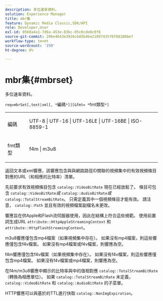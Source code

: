 ```yaml
---
description: 多位速率資料。
solution: Experience Manager
title: mbr集
feature: Dynamic Media Classic,SDK/API
role: Developer,User
exl-id: 0568a4a1-7d6a-453e-83bc-05c0cde0c0f8
source-git-commit: 206e4643e3926cb85b4be2189743578f88180be7
workflow-type: tm+mt
source-wordcount: '259'
ht-degree: 0%

---
```


# mbr集{#mbrset}

多位速率資料。

`req=mbrSet[,text|xml[, *`編碼`*]][&fmt= *`fmt類型`*]`

<table id="simpletable_D2B8704E09B34337870A257CD7CB5C56"> 
 <tr class="strow"> 
  <td class="stentry"> <p><span class="codeph"><span class="varname"> 編碼</span></span> </p> </td> 
  <td class="stentry"> <p><span class="codeph"> UTF-8 | UTF-16 | UTF-16LE | UTF-16BE | ISO-8859-1</span> </p></td> 
 </tr> 
 <tr class="strow"> 
  <td class="stentry"> <p><span class="codeph"><span class="varname"> fmt類型</span></span> </p></td> 
  <td class="stentry"> <p><span class="codeph"> f4m | m3u8</span> </p></td> 
 </tr> 
</table>

返回文本或xml響應，該響應包含與與網路路徑ID關聯的視頻集中的有效視頻條目對應的URL（和相應的比特率）清單。

先前要求有效視頻條目包含 `catalog::VideoBitRate` 現在已經放鬆了。 條目可包含 `catalog::VideoBitRate`*或* `catalog::AudioBitRate`*或* `catalog::TotalStreamBitRate`。 只需定義其中一個視頻條目才能有效。 請注意， `catalog::Path` 並且有效的視頻檔案副檔名未更改。

響應旨在供Apple和Flash流伺服器使用，因此在結構上符合這些規範。 使用前置詞生成URL `attribute::HttpAppleStreamingContext` 和 `attribute::HttpFlashStreamingContext`。

m3u8響應僅包含mp4檔案（如果視頻集中存在）。 如果沒有mp4檔案，則這些響應僅包含f4v檔案。 如果沒有mp4檔案或f4v檔案，則響應為空。

f4m響應僅包含f4v檔案（如果視頻集中存在）。 如果沒有f4v檔案，則這些響應僅包含mp4檔案。 如果沒有f4v檔案或mp4檔案，則響應為空。

在f4m/m3u8響應中顯示的比特率與中的值相對應 `catalog::TotalStreamBitRate` （轉換為相應單位）。 如果 `catalog::TotalStreamBitRate` 未定義， `catalog::VideoBitRate` 和 `catalog::AudioBitRate` 的子菜單。

HTTP響應可以與基於的TTL進行快取 `catalog::NonImgExpiration`。

